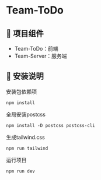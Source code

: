 # Team-ToDo
## 🧱 项目组件
- Team-ToDo：前端
- Team-Server：服务端

## 🔧 安装说明
安装包依赖项
```
npm install
```

全局安装postcss
```
npm install -D postcss postcss-cli
```

生成tailwind.css
```
npm run tailwind
```

运行项目
```
npm run dev
```